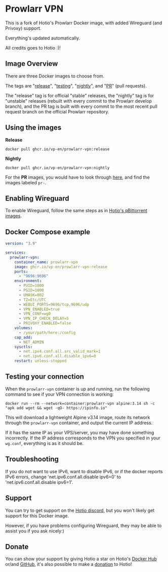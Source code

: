 # Prowlarr VPN

This is a fork of Hotio's Prowlarr Docker image, with added Wireguard (and Privoxy) support.

Everything's updated automatically.

All credits goes to Hotio :)!

## Image Overview

There are three Docker images to choose from.

The tags are "[release](https://github.com/vp-en/prowlarr-vpn/tree/release)", "[testing](https://github.com/vp-en/prowlarr-vpn/tree/testing)", "[nightly](https://github.com/vp-en/prowlarr-vpn/tree/nightly)", and "[PR](https://github.com/vp-en/prowlarr-vpn/tree/pr)" (pull requests).

The "release" tag is for official "stable" releases, the "nightly" tag is for "unstable" releases (rebuilt with every commit to the Prowlarr develop branch), and the PR tag is built with every commit to the most recent pull request branch on the official Prowlarr repository.


## Using the images

**Release**

`docker pull ghcr.io/vp-en/prowlarr-vpn:release`


**Nightly**

`docker pull ghcr.io/vp-en/prowlarr-vpn:nightly`


For the **PR** images, you would have to look through [here](https://github.com/vp-en/prowlarr-vpn/pkgs/container/prowlarr-vpn/versions), and find the images labeled `pr-`.


## Enabling Wireguard

To enable Wireguard, follow the same steps as in [Hotio's qBittorrent images](https://hotio.dev/containers/qbittorrent/#wireguard-vpn-support).


## Docker Compose example


``` yaml
version: "3.9"

services:
  prowlarr-vpn:
    container_name: prowlarr-vpn
    image: ghcr.io/vp-en/prowlarr-vpn:release
    ports:
      - "9696:9696"
    environment:
      - PUID=1000
      - PGID=1000
      - UMASK=002
      - TZ=Etc/UTC
      - WEBUI_PORTS=9696/tcp,9696/udp
      - VPN_ENABLED=true
      - VPN_CONF=wg0
      - VPN_IP_CHECK_DELAY=5
      - PRIVOXY_ENABLED=false
    volumes:
      - /your/path/here:/config
    cap_add:
      - NET_ADMIN
    sysctls:
      - net.ipv4.conf.all.src_valid_mark=1
      - net.ipv6.conf.all.disable_ipv6=0
    restart: unless-stopped
```

## Testing your connection

When the `prowlarr-vpn` container is up and running, run the following command to see if your VPN connection is working:

```
docker run --rm --network=container:prowlarr-vpn alpine:3.14 sh -c "apk add wget && wget -qO- https://ipinfo.io"
```

This will download a lightweight Alpine v3.14 image, route its network through the `prowlarr-vpn` container, and output the current IP address.

If it has the same IP as your VPS/server, you may have done something incorrectly. If the IP address corresponds to the VPN you specified in your `wg.conf`, everything is as it should be.

## Troubleshooting

If you do not want to use IPv6, want to disable IPv6, or if the docker reports IPv6 errors, change 'net.ipv6.conf.all.disable ipv6=0' to 'net.ipv6.conf.all.disable ipv6=1'.

## Support

You can try to get support on the [Hotio discord](https://hotio.dev/discord), but you won't likely get support for this Docker image. 

However, if you have problems configuring Wireguard, they may be able to assist you if you ask nicely:)

## Donate

You can show your support by giving Hotio a star on Hotio's [Docker Hub](https://hub.docker.com/u/hotio) or/and [GitHub](https://github.com/hotio), it's also possible to make a [donation](https://hotio.dev/donate) to Hotio!